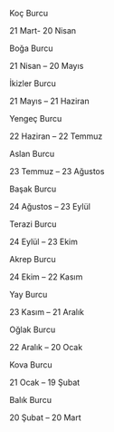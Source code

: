 Koç Burcu

21 Mart- 20 Nisan

Boğa Burcu

21 Nisan – 20 Mayıs

İkizler Burcu

21 Mayıs – 21 Haziran

Yengeç Burcu

22 Haziran – 22 Temmuz

Aslan Burcu

23 Temmuz – 23 Ağustos

Başak Burcu

24 Ağustos – 23 Eylül

Terazi Burcu

24 Eylül – 23 Ekim

Akrep Burcu

24 Ekim – 22 Kasım

Yay Burcu

23 Kasım – 21 Aralık

Oğlak Burcu

22 Aralık – 20 Ocak

Kova Burcu

21 Ocak – 19 Şubat

Balık Burcu

20 Şubat – 20 Mart